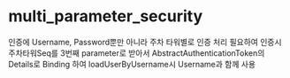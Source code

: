 # multi_parameter_security

인증에 Username, Password뿐만 아니라 주차 타워별로 인증 처리 필요하여
인증시 주차타워Seq를 3번째 parameter로 받아서
AbstractAuthenticationToken의 Details로 Binding 하여 loadUserByUsername시 Username과 함께 사용
